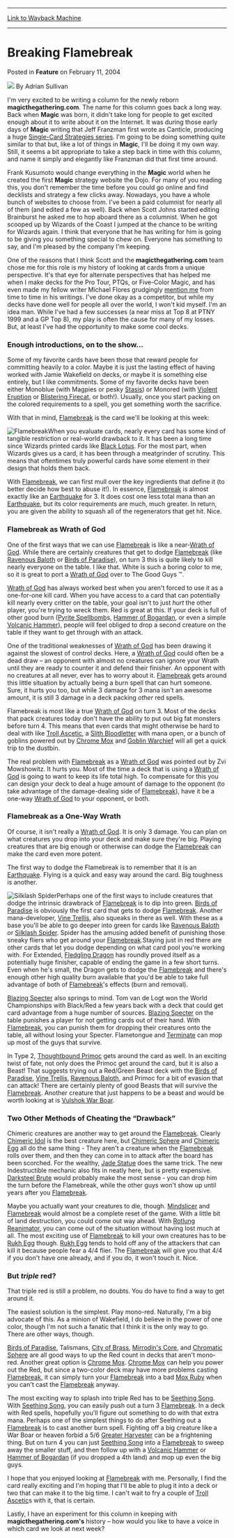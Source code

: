 
---
[Link to Wayback Machine](https://web.archive.org/web/20220819225129/https://magic.wizards.com/en/articles/archive/feature/breaking-flamebreak-2004-02-11)

[_metadata_:wayback_url]:- "https://magic.wizards.com/en/articles/archive/feature/breaking-flamebreak-2004-02-11"
[_metadata_:wayback_raw_url]:- "https://web.archive.org/web/20220819225129id_/https://magic.wizards.com/en/articles/archive/feature/breaking-flamebreak-2004-02-11"
[_metadata_:wayback_capture_timestamp]:- "2022-08-19 22:51:29+00:00"
[_metadata_:description]:- "I'm very excited to be writing a column for the newly reborn magicthegathering.com. The name for this column goes back a long way. Back when Magic was born, it didn't take long for people to get excited enough about it to write about it on the Internet. It was during those early days of Magic writing that Jeff Franzman first wrote as Canticle, producing a huge Single-Card"
[_metadata_:generator]:- "Drupal 7 (http://drupal.org)"
---


Breaking Flamebreak
===================



 Posted in **Feature**
 on February 11, 2004 






![](https://media.magic.wizards.com/styles/auth_small/public/images/person/authorpic_adriansullivan.jpg)
By Adrian Sullivan











I'm very excited to be writing a column for the newly reborn **magicthegathering.com**. The name for this column goes back a long way. Back when **Magic** was born, it didn't take long for people to get excited enough about it to write about it on the Internet. It was during those early days of **Magic** writing that Jeff Franzman first wrote as Canticle, producing a huge [Single-Card Strategies series](http://pulsar.jb.com/mtg/deckmaster/deckmaster/scs/index.html). I'm going to be doing something quite similar to that but, like a lot of things in **Magic**, I'll be doing it my own way. Still, it seems a bit appropriate to take a step back in time with this column, and name it simply and elegantly like Franzman did that first time around. 

Frank Kusumoto would change everything in the **Magic** world when he created the first **Magic** strategy website the Dojo. For many of you reading this, you don't remember the time before you could go online and find decklists and strategy a few clicks away. Nowadays, you have a whole bunch of websites to choose from. I've been a paid columnist for nearly all of them (and edited a few as well). Back when Scott Johns started editing Brainburst he asked me to hop aboard there as a columnist. When he got scooped up by Wizards of the Coast I jumped at the chance to be writing for Wizards again. I think that everyone that he has writing for him is going to be giving you something special to chew on. Everyone has something to say, and I'm pleased by the company I'm keeping.

One of the reasons that I think Scott and the **magicthegathering.com** team chose me for this role is my history of looking at cards from a unique perspective. It's that eye for alternate perspectives that has helped me when I make decks for the Pro Tour, PTQs, or Five-Color Magic, and has even made my fellow writer Michael Flores grudgingly [mention me](http://archive.wizards.com/sideboard/article.asp?x=sb20010607a) from time to time in his writings. I've done okay as a competitor, but while my decks have done well for people all over the world, I won't kid myself. I'm an idea man. While I've had a few successes (a near miss at Top 8 at PTNY 1999 and a GP Top 8), my play is often the cause for many of my losses. But, at least I've had the opportunity to make some cool decks.

### Enough introductions, on to the show…

Some of my favorite cards have been those that reward people for committing heavily to a color. Maybe it is just the lasting effect of having worked with Jamie Wakefield on decks, or maybe it is something else entirely, but I like commitments. Some of my favorite decks have been either Monoblue (with Magpies or pesky [Stasis](https://gatherer.wizards.com/Pages/Card/Details.aspx?name=Stasis)) or Monored (with [Violent Eruption](https://gatherer.wizards.com/Pages/Card/Details.aspx?name=Violent+Eruption) or [Blistering Firecat](https://gatherer.wizards.com/Pages/Card/Details.aspx?name=Blistering+Firecat), or both!). Usually, once you start packing on the colored requirements to a spell, you get something worth the sacrifice.

With that in mind, [Flamebreak](https://gatherer.wizards.com/Pages/Card/Details.aspx?name=Flamebreak) is the card we'll be looking at this week:

![Flamebreak](http://gatherer.wizards.com/Handlers/Image.ashx?type=card&name=Flamebreak)When you evaluate cards, nearly every card has some kind of tangible restriction or real-world drawback to it. It has been a long time since Wizards printed cards like [Black Lotus](https://gatherer.wizards.com/Pages/Card/Details.aspx?name=Black+Lotus). For the most part, when Wizards gives us a card, it has been through a meatgrinder of scrutiny. This means that oftentimes truly powerful cards have some element in their design that holds them back.

With [Flamebreak](https://gatherer.wizards.com/Pages/Card/Details.aspx?name=Flamebreak), we can first mull over the key ingredients that define it (to better decide how best to abuse it!). In essence, [Flamebreak](https://gatherer.wizards.com/Pages/Card/Details.aspx?name=Flamebreak) is almost exactly like an [Earthquake](https://gatherer.wizards.com/Pages/Card/Details.aspx?name=Earthquake) for 3. It does cost one less total mana than an [Earthquake](https://gatherer.wizards.com/Pages/Card/Details.aspx?name=Earthquake), but its color requirements are much, much greater. In return, you are given the ability to squash all of the regenerators that get hit. Nice.

### Flamebreak as Wrath of God

One of the first ways that we can use [Flamebreak](https://gatherer.wizards.com/Pages/Card/Details.aspx?name=Flamebreak) is like a near-[Wrath of God](https://gatherer.wizards.com/Pages/Card/Details.aspx?name=Wrath+of+God). While there are certainly creatures that get to dodge [Flamebreak](https://gatherer.wizards.com/Pages/Card/Details.aspx?name=Flamebreak) (like [Ravenous Baloth](https://gatherer.wizards.com/Pages/Card/Details.aspx?name=Ravenous+Baloth) or [Birds of Paradise](https://gatherer.wizards.com/Pages/Card/Details.aspx?name=Birds+of+Paradise)), on turn 3 this is quite likely to kill nearly everyone on the table. I like that. White is such a boring color to me, so it is great to port a [Wrath of God](https://gatherer.wizards.com/Pages/Card/Details.aspx?name=Wrath+of+God) over to The Good Guys ™. 

[Wrath of God](https://gatherer.wizards.com/Pages/Card/Details.aspx?name=Wrath+of+God) has always worked best when you aren't forced to use it as a one-for-one kill card. When you have access to a card that can potentially kill nearly every critter on the table, your goal isn't to just *hurt* the other player, you're trying to wreck them. Red is great at this. If your deck is full of other good burn ([Pyrite Spellbomb](https://gatherer.wizards.com/Pages/Card/Details.aspx?name=Pyrite+Spellbomb)s, [Hammer of Bogardan](https://gatherer.wizards.com/Pages/Card/Details.aspx?name=Hammer+of+Bogardan), or even a simple [Volcanic Hammer](https://gatherer.wizards.com/Pages/Card/Details.aspx?name=Volcanic+Hammer)), people will feel obliged to drop a second creature on the table if they want to get through with an attack. 

One of the traditional weaknesses of [Wrath of God](https://gatherer.wizards.com/Pages/Card/Details.aspx?name=Wrath+of+God) has been drawing it against the slowest of control decks. Here, a [Wrath of God](https://gatherer.wizards.com/Pages/Card/Details.aspx?name=Wrath+of+God) could often be a dead draw – an opponent with almost no creatures can ignore your Wrath until they are ready to counter it and defend their finisher. An opponent with no creatures at all never, ever has to worry about it. [Flamebreak](https://gatherer.wizards.com/Pages/Card/Details.aspx?name=Flamebreak) gets around this little situation by actually being a burn spell that can hurt someone. Sure, it hurts you too, but while 3 damage for 3 mana isn't an awesome amount, it is still 3 damage in a deck packing *other* red spells.

Flamebreak is most like a true [Wrath of God](https://gatherer.wizards.com/Pages/Card/Details.aspx?name=Wrath+of+God) on turn 3. Most of the decks that pack creatures today don't have the ability to put out big fat monsters before turn 4. This means that even cards that might otherwise be hard to deal with like [Troll Ascetic](https://gatherer.wizards.com/Pages/Card/Details.aspx?name=Troll+Ascetic), a [Slith Bloodletter](https://gatherer.wizards.com/Pages/Card/Details.aspx?name=Slith+Bloodletter) with mana open, or a bunch of goblins powered out by [Chrome Mox](https://gatherer.wizards.com/Pages/Card/Details.aspx?name=Chrome+Mox) and [Goblin Warchief](https://gatherer.wizards.com/Pages/Card/Details.aspx?name=Goblin+Warchief) will all get a quick trip to the dustbin.

The real problem with [Flamebreak](https://gatherer.wizards.com/Pages/Card/Details.aspx?name=Flamebreak) as a [Wrath of God](https://gatherer.wizards.com/Pages/Card/Details.aspx?name=Wrath+of+God) was pointed out by Zvi Mowshowitz. It hurts you. Most of the time a deck that is using a [Wrath of God](https://gatherer.wizards.com/Pages/Card/Details.aspx?name=Wrath+of+God) is going to want to keep its life total high. To compensate for this you can design your deck to deal a huge amount of damage to the opponent (to take advantage of the damage-dealing side of [Flamebreak](https://gatherer.wizards.com/Pages/Card/Details.aspx?name=Flamebreak)), have it be a one-way [Wrath of God](https://gatherer.wizards.com/Pages/Card/Details.aspx?name=Wrath+of+God) to your opponent, or both.

### Flamebreak as a One-Way Wrath

Of course, it isn't really a [Wrath of God](https://gatherer.wizards.com/Pages/Card/Details.aspx?name=Wrath+of+God). It is only 3 damage. You can plan on what creatures you drop into your deck and make sure they're big. Playing creatures that are big enough or otherwise can dodge the [Flamebreak](https://gatherer.wizards.com/Pages/Card/Details.aspx?name=Flamebreak) can make the card even more potent.

The first way to dodge the Flamebreak is to remember that it is an [Earthquake](https://gatherer.wizards.com/Pages/Card/Details.aspx?name=Earthquake). Flying is a quick and easy way around the card. Big toughness is another.

![Silklash Spider](http://gatherer.wizards.com/Handlers/Image.ashx?type=card&name=Silklash+Spider)Perhaps one of the first ways to include creatures that dodge the intrinsic drawbrack of [Flamebreak](https://gatherer.wizards.com/Pages/Card/Details.aspx?name=Flamebreak) is to dip into green. [Birds of Paradise](https://gatherer.wizards.com/Pages/Card/Details.aspx?name=Birds+of+Paradise) is obviously the first card that gets to dodge [Flamebreak](https://gatherer.wizards.com/Pages/Card/Details.aspx?name=Flamebreak). Another mana-developer, [Vine Trellis](https://gatherer.wizards.com/Pages/Card/Details.aspx?name=Vine+Trellis), also squeaks in there as well. With these as a base you'll be able to go deeper into green for cards like [Ravenous Baloth](https://gatherer.wizards.com/Pages/Card/Details.aspx?name=Ravenous+Baloth) or [Silklash Spider](https://gatherer.wizards.com/Pages/Card/Details.aspx?name=Silklash+Spider). Spider has the amusing added benefit of punishing those sneaky fliers who get around your [Flamebreak](https://gatherer.wizards.com/Pages/Card/Details.aspx?name=Flamebreak).Staying just in red there are other cards that let you dodge depending on what card pool you're working with. For Extended, [Fledgling Dragon](https://gatherer.wizards.com/Pages/Card/Details.aspx?name=Fledgling+Dragon) has roundly proved itself as a potentially huge finisher, capable of ending the game in a few short turns. Even when he's small, the Dragon gets to dodge the [Flamebreak](https://gatherer.wizards.com/Pages/Card/Details.aspx?name=Flamebreak) and there's enough other high quality burn available that you'd be able to take full advantage of both of [Flamebreak](https://gatherer.wizards.com/Pages/Card/Details.aspx?name=Flamebreak)'s effects (burn and removal). 

[Blazing Specter](https://gatherer.wizards.com/Pages/Card/Details.aspx?name=Blazing+Specter) also springs to mind. Tom van de Logt won the World Championships with Black/Red a few years back with a deck that could get card advantage from a huge number of sources. [Blazing Specter](https://gatherer.wizards.com/Pages/Card/Details.aspx?name=Blazing+Specter) on the table punishes a player for not getting cards out of their hand. With [Flamebreak](https://gatherer.wizards.com/Pages/Card/Details.aspx?name=Flamebreak), you can punish them for dropping their creatures onto the table, all without losing your Specter. Flametongue and [Terminate](https://gatherer.wizards.com/Pages/Card/Details.aspx?name=Terminate) can mop up most of the guys that survive. 

In Type 2, [Thoughtbound Primoc](https://gatherer.wizards.com/Pages/Card/Details.aspx?name=Thoughtbound+Primoc) gets around the card as well. In an exciting twist of fate, not only does the Primoc get around the card, but it is also a Beast! That suggests trying out a Red/Green Beast deck with the [Birds of Paradise](https://gatherer.wizards.com/Pages/Card/Details.aspx?name=Birds+of+Paradise), [Vine Trellis](https://gatherer.wizards.com/Pages/Card/Details.aspx?name=Vine+Trellis), [Ravenous Baloth](https://gatherer.wizards.com/Pages/Card/Details.aspx?name=Ravenous+Baloth), and Primoc for a bit of evasion that can attack! There are certainly plenty of good Beasts that will survive the [Flamebreak](https://gatherer.wizards.com/Pages/Card/Details.aspx?name=Flamebreak). Another creature that just happens to be a beast and would be worth looking at is [Vulshok War Boar](https://gatherer.wizards.com/Pages/Card/Details.aspx?name=Vulshok+War+Boar).

### Two Other Methods of Cheating the “Drawback”

Chimeric creatures are another way to get around the [Flamebreak](https://gatherer.wizards.com/Pages/Card/Details.aspx?name=Flamebreak). Clearly [Chimeric Idol](https://gatherer.wizards.com/Pages/Card/Details.aspx?name=Chimeric+Idol) is the best creature here, but [Chimeric Sphere](https://gatherer.wizards.com/Pages/Card/Details.aspx?name=Chimeric+Sphere) and [Chimeric Egg](https://gatherer.wizards.com/Pages/Card/Details.aspx?name=Chimeric+Egg) all do the same thing - They aren't a creature when the [Flamebreak](https://gatherer.wizards.com/Pages/Card/Details.aspx?name=Flamebreak) rolls over them, and then they can come in to attack after the board has been scorched. For the wealthy, [Jade Statue](https://gatherer.wizards.com/Pages/Card/Details.aspx?name=Jade+Statue) does the same trick. The new Indestructible mechanic also fits in neatly here, but is pretty expensive. [Darksteel Brute](https://gatherer.wizards.com/Pages/Card/Details.aspx?name=Darksteel+Brute) would probably make the most sense - you can drop him the turn before the Flamebreak, while the other guys won't show up until years after you [Flamebreak](https://gatherer.wizards.com/Pages/Card/Details.aspx?name=Flamebreak).

Maybe you actually want your creatures to die, though. [Mindslicer](https://gatherer.wizards.com/Pages/Card/Details.aspx?name=Mindslicer) and [Flamebreak](https://gatherer.wizards.com/Pages/Card/Details.aspx?name=Flamebreak) would almost be a complete reset of the game. With a little bit of land destruction, you could come out way ahead. With [Rotlung Reanimator](https://gatherer.wizards.com/Pages/Card/Details.aspx?name=Rotlung+Reanimator), you can come out of the situation without having lost much at all. The most exciting use of [Flamebreak](https://gatherer.wizards.com/Pages/Card/Details.aspx?name=Flamebreak) to kill your own creatures has to be [Rukh Egg](https://gatherer.wizards.com/Pages/Card/Details.aspx?name=Rukh+Egg) though. [Rukh Egg](https://gatherer.wizards.com/Pages/Card/Details.aspx?name=Rukh+Egg) tends to hold off any of the attackers that can kill it because people fear a 4/4 flier. The [Flamebreak](https://gatherer.wizards.com/Pages/Card/Details.aspx?name=Flamebreak) will give you that 4/4 if you don't have one already, and if you do, it won't touch it. Nice.

### But *triple* red?

That triple red is still a problem, no doubts. You do have to find a way to get around it.

The easiest solution is the simplest. Play mono-red. Naturally, I'm a big advocate of this. As a minion of Wakefield, I do believe in the power of one color, though I'm not such a fanatic that I think it is the only way to go. There are other ways, though.

[Birds of Paradise](https://gatherer.wizards.com/Pages/Card/Details.aspx?name=Birds+of+Paradise), Talismans, [City of Brass](https://gatherer.wizards.com/Pages/Card/Details.aspx?name=City+of+Brass), [Mirrodin's Core](https://gatherer.wizards.com/Pages/Card/Details.aspx?name=Mirrodin%27s+Core), and [Chromatic Sphere](https://gatherer.wizards.com/Pages/Card/Details.aspx?name=Chromatic+Sphere) are all good ways to up the Red count in decks that aren't mono-red. Another great option is [Chrome Mox](https://gatherer.wizards.com/Pages/Card/Details.aspx?name=Chrome+Mox). [Chrome Mox](https://gatherer.wizards.com/Pages/Card/Details.aspx?name=Chrome+Mox) can help you power out the Red, but since a two-color deck may have more problems casting [Flamebreak](https://gatherer.wizards.com/Pages/Card/Details.aspx?name=Flamebreak), it can simply turn your [Flamebreak](https://gatherer.wizards.com/Pages/Card/Details.aspx?name=Flamebreak) into a bad [Mox Ruby](https://gatherer.wizards.com/Pages/Card/Details.aspx?name=Mox+Ruby) when you can't cast the [Flamebreak](https://gatherer.wizards.com/Pages/Card/Details.aspx?name=Flamebreak) anyway.

The most exciting way to splash into triple Red has to be [Seething Song](https://gatherer.wizards.com/Pages/Card/Details.aspx?name=Seething+Song). With [Seething Song](https://gatherer.wizards.com/Pages/Card/Details.aspx?name=Seething+Song), you can easily push out a turn 3 [Flamebreak](https://gatherer.wizards.com/Pages/Card/Details.aspx?name=Flamebreak). In a deck with Red spells, hopefully you'll figure out something to do with that extra mana. Perhaps one of the simplest things to do after Seething out a [Flamebreak](https://gatherer.wizards.com/Pages/Card/Details.aspx?name=Flamebreak) is to cast another burn spell. Fighting off a big creature like a War Boar or heaven forbid a 5/6 [Greater Harvester](https://gatherer.wizards.com/Pages/Card/Details.aspx?name=Greater+Harvester) can be a frightening thing. But on turn 4 you can just [Seething Song](https://gatherer.wizards.com/Pages/Card/Details.aspx?name=Seething+Song) into a [Flamebreak](https://gatherer.wizards.com/Pages/Card/Details.aspx?name=Flamebreak) to sweep away the smaller stuff, and then follow up with a [Volcanic Hammer](https://gatherer.wizards.com/Pages/Card/Details.aspx?name=Volcanic+Hammer) or [Hammer of Bogardan](https://gatherer.wizards.com/Pages/Card/Details.aspx?name=Hammer+of+Bogardan) (if you dropped a 4th land) and mop up even the big guys.

I hope that you enjoyed looking at [Flamebreak](https://gatherer.wizards.com/Pages/Card/Details.aspx?name=Flamebreak) with me. Personally, I find the card really exciting and I'm hoping that I'll be able to plug it into a deck or two that can make it to the big time. I can't wait to fry a couple of [Troll Ascetic](https://gatherer.wizards.com/Pages/Card/Details.aspx?name=Troll+Ascetic)s with it, that is certain.

Lastly, I have an experiment for this column in keeping with **magicthegathering.com's** history – how would you like to have a voice in which card we look at next week?







